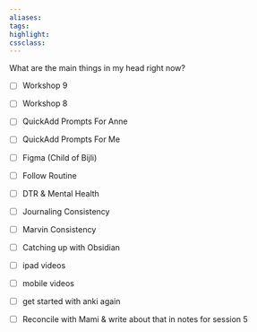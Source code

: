 ```yaml
---
aliases:  
tags:
highlight:  
cssclass:
---
```


What are the main things in my head right now?
- [ ] Workshop 9
- [ ] Workshop 8
- [ ] QuickAdd Prompts For Anne
- [ ] QuickAdd Prompts For Me
- [ ] Figma (Child of Bijli)
- [ ] Follow Routine
- [ ] DTR & Mental Health
- [ ] Journaling Consistency
- [ ] Marvin Consistency
- [ ] Catching up with Obsidian 
- [ ] ipad videos
- [ ] mobile videos
- [ ] get started with anki again
- [ ] Reconcile with Mami & write about that in notes for session 5

